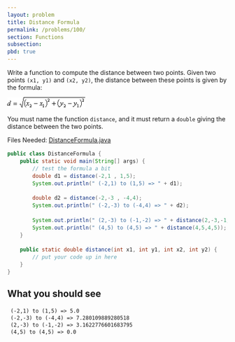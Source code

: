 ```yaml
---
layout: problem
title: Distance Formula
permalink: /problems/100/
section: Functions
subsection:
pbd: true
---
```

Write a function to compute the distance between two points. Given two points `(x1, y1)` and `(x2, y2)`, the distance between these points is given by the formula:

![the distance formula](/problem-files/100/distance_formula.gif)

You must name the function `distance`, and it must return a `double` giving the distance between the two points.

Files Needed: [DistanceFormula.java](/problem-files/100/DistanceFormula.java)
 
```java
public class DistanceFormula {
    public static void main(String[] args) {
        // test the formula a bit
        double d1 = distance(-2,1 , 1,5);
        System.out.println(" (-2,1) to (1,5) => " + d1);
 
        double d2 = distance(-2,-3 , -4,4);
        System.out.println(" (-2,-3) to (-4,4) => " + d2);
 
        System.out.println(" (2,-3) to (-1,-2) => " + distance(2,-3,-1,-2));
        System.out.println(" (4,5) to (4,5) => " + distance(4,5,4,5));
    }
 
    public static double distance(int x1, int y1, int x2, int y2) {
        // put your code up in here
    }
}
```
## What you should see
```
 (-2,1) to (1,5) => 5.0
 (-2,-3) to (-4,4) => 7.280109889280518
 (2,-3) to (-1,-2) => 3.1622776601683795
 (4,5) to (4,5) => 0.0
```